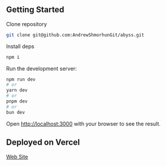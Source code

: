 ## Getting Started

Clone repository

```bash
git clone git@github.com:AndrewShmorhunGit/abyss.git
```

Install deps

```bash
npm i
```

Run the development server:

```bash
npm run dev
# or
yarn dev
# or
pnpm dev
# or
bun dev
```

Open [http://localhost:3000](http://localhost:3000) with your browser to see the result.

## Deployed on Vercel

[Web Site](https://abyss-mzpuvyt7o-andrewshmorhungit.vercel.app/)
